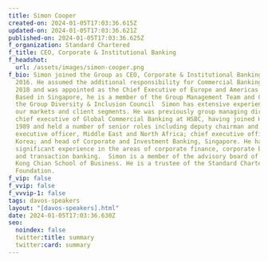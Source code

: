 ```yaml
---
title: Simon Cooper
created-on: 2024-01-05T17:03:36.615Z
updated-on: 2024-01-05T17:03:36.621Z
published-on: 2024-01-05T17:03:36.625Z
f_organization: Standard Chartered
f_title: CEO, Corporate & Institutional Banking
f_headshot:
  url: /assets/images/simon-cooper.png
f_bio: Simon joined the Group as CEO, Corporate & Institutional Banking in April
  2016. He assumed the additional responsibility for Commercial Banking in March
  2018 and was appointed as the Chief Executive of Europe and Americas in 2020.
  Based in Singapore, he is a member of the Group Management Team and Chair of
  the Group Diversity & Inclusion Council  Simon has extensive experience across
  our markets and client segments. He was previously group managing director and
  chief executive of Global Commercial Banking at HSBC, having joined HSBC in
  1989 and held a number of senior roles including deputy chairman and chief
  executive officer, Middle East and North Africa; chief executive officer,
  Korea; and head of Corporate and Investment Banking, Singapore. He has
  significant experience in the areas of corporate finance, corporate banking
  and transaction banking.  Simon is a member of the advisory board of the Lee
  Kong Chian School of Business. He is a trustee of the Standard Chartered
  Foundation.
f_vip: false
f_vvip: false
f_vvvip-1: false
tags: davos-speakers
layout: "[davos-speakers].html"
date: 2024-01-05T17:03:36.630Z
seo:
  noindex: false
  twitter:title: summary
  twitter:card: summary
---
```


